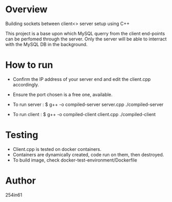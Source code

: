 Overview
========
Building sockets between client<> server setup using C++

This project is a base upon which MySQL querry from the client end-points can be perfomed through the server.
Only the server will be able to interract with the MySQL DB in the background.


How to run
==========
- Confirm the IP address of your server end and edit the client.cpp accordingly.
- Ensure the port chosen is a free one, available.
- To run server :
  $ g++ -o compiled-server server.cpp
  ./compiled-server

- To run client :
  $ g++ -o compiled-client client.cpp
  ./compiled-client


Testing
=======
- Client.cpp is tested on docker containers.
- Containers are dynamically created, code run on them, then destroyed.
- To build image, check docker-test-environment/Dockerfile

Author
=======
254in61

